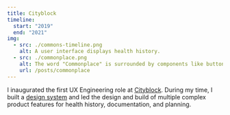 ```yaml
---
title: Cityblock
timeline:
  start: "2019"
  end: "2021"
img:
  - src: ./commons-timeline.png
    alt: A user interface displays health history.
  - src: ./commonplace.png
    alt: The word "Commonplace" is surrounded by components like buttons and progress bars.
    url: /posts/commonplace
---
```


I inaugurated the first UX Engineering role at [Cityblock](https://www.cityblock.com/). During my time, I built a [design system](/posts/commonplace) and led the design and build of multiple complex product features for health history, documentation, and planning.
